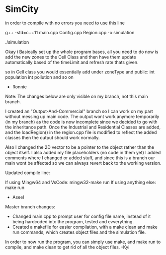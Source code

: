 # SimCity

in order to compile with no errors you need to use this line

g++ -std=c++11 main.cpp Config.cpp Region.cpp -o simulation

./simulation


Okay i Basically set up the whole program bases, all you need to do now is add the new zones to the Cell Class and then have
them update automatically based of the timeLimit and refresh rate thats given. 

so in Cell class you would essentially add under zoneType and public:
int population
int pollution 
and so on

- Ronnie

Note: The changes below are only visible on my branch, not this main branch.

I created an "Output-And-Commercial" branch so I can work on my part without messing up main code.
The output wont work anymore temporarily (in my branch) as the code is now incomplete since we decided to go with the inheritance path. Once the Industrial and Residential Classes are added, and the loadRegion() in the region.cpp file is modified to reflect the added classes then the output should work normally.

Also I changed the 2D vector to be a pointer to the object rather than the object itself. I also added my file placeholders (no code in them yet)
I added comments where I changed or added stuff, and since this is a branch our main wont be affected so we can always revert back to the working version. 

Updated compile line:

If using Mingw64 and VsCode: mingw32-make run
If using anything else: make run

- Aseel

Master branch changes:
- Changed main.cpp to prompt user for config file name, instead of it being hardcoded into the program, tested and evverything.
- Created a makefile for easier compliation, with a make clean and make run commands, which creates object files and the simulation file. 

In order to now run the program, you can simply use make, and make run to compile, and make clean to get rid of all the object files.
-Kyi 
